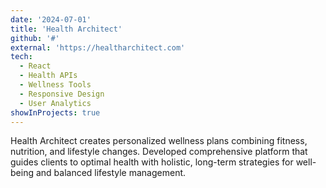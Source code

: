 ```yaml
---
date: '2024-07-01'
title: 'Health Architect'
github: '#'
external: 'https://healtharchitect.com'
tech:
  - React
  - Health APIs
  - Wellness Tools
  - Responsive Design
  - User Analytics
showInProjects: true
---
```


Health Architect creates personalized wellness plans combining fitness, nutrition, and lifestyle changes. Developed comprehensive platform that guides clients to optimal health with holistic, long-term strategies for well-being and balanced lifestyle management.